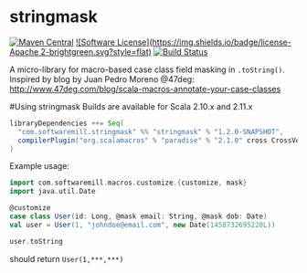 stringmask
==========
[![Maven Central](https://maven-badges.herokuapp.com/maven-central/com.softwaremill.stringmask/stringmask_2.11/badge.svg)](https://maven-badges.herokuapp.com/maven-central/com.softwaremill.stringmask/stringmask_2.11)
[![Software License](https://img.shields.io/badge/license-Apache 2-brightgreen.svg?style=flat)](LICENSE)
[![Build Status](https://travis-ci.org/softwaremill/stringmask.svg?branch=master&style=flat)](https://travis-ci.org/softwaremill/stringmask)

A micro-library for macro-based case class field masking in `.toString()`.
Inspired by blog by Juan Pedro Moreno @47deg: http://www.47deg.com/blog/scala-macros-annotate-your-case-classes

#Using stringmask
Builds are available for Scala 2.10.x and 2.11.x 

````scala
libraryDependencies ++= Seq(
  "com.softwaremill.stringmask" %% "stringmask" % "1.2.0-SNAPSHOT",
  compilerPlugin("org.scalamacros" % "paradise" % "2.1.0" cross CrossVersion.full)
)
````

Example usage:

````scala
import com.softwaremill.macros.customize.{customize, mask}
import java.util.Date

@customize
case class User(id: Long, @mask email: String, @mask dob: Date)
val user = User(1, "johndoe@email.com", new Date(1458732695220L))

user.toString
````

should return `User(1,***,***)`
